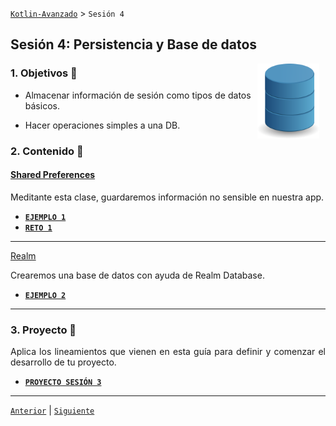 [`Kotlin-Avanzado`](../Readme.md) > `Sesión 4`

## Sesión 4: Persistencia y Base de datos

<img src="images/db.png" align="right" height="120" hspace="10">

<div style="text-align: justify;">




### 1. Objetivos :dart: 

- Almacenar información de sesión como tipos de datos básicos.

- Hacer operaciones simples a una DB.

  

### 2. Contenido :blue_book:

 

#### <ins>Shared Preferences</ins>

Meditante esta clase, guardaremos información no sensible en nuestra app.

- [**`EJEMPLO 1`**](Ejemplo-01/Readme.md)
- [**`RETO 1`**](Reto-01/Readme.md)

---


<ins>Realm</ins>

Crearemos una base de datos con ayuda de Realm Database.

- [**`EJEMPLO 2`**](Ejemplo-02/Readme.md)

---

 

### 3. Proyecto :hammer:

Aplica los lineamientos que vienen en esta guía para definir y comenzar el desarrollo de tu proyecto.

- [**`PROYECTO SESIÓN 3`**](Proyecto/Readme.md)

---

<!-- ### 4. Temas adicionales 📖

<ins>Aplicación de Realm</ins>

Utilizaremos la librería 3rd party ___Realm___ y gestionaremos mediante esta ORM una base de datos.

- [**`EJEMPLO 3`**](Ejemplo-03/Readme.md)

- [**`RETO 3`**](Reto-03/Readme.md) -->

  

[`Anterior`](../Sesion-03/Readme.md) | [`Siguiente`](../Sesion-05/Readme.md)      

</div>

